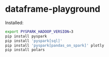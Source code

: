 # dataframe-playground


Installed:


```sh
export PYSPARK_HADOOP_VERSION=3 
pip install pyspark
pip install 'pyspark[sql]'
pip install 'pyspark[pandas_on_spark]' plotly
pip install polars
```
